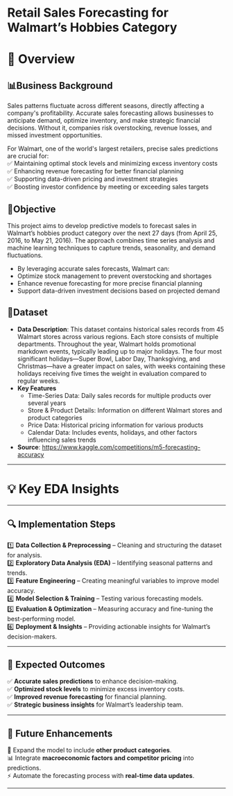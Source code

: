 # Retail Sales Forecasting for Walmart’s Hobbies Category

# 🌟 Overview  

## **📊Business Background**  
Sales patterns fluctuate across different seasons, directly affecting a company's profitability. Accurate sales forecasting allows businesses to anticipate demand, optimize inventory, and make strategic financial decisions. Without it, companies risk overstocking, revenue losses, and missed investment opportunities.  

For Walmart, one of the world's largest retailers, precise sales predictions are crucial for:  
✅ Maintaining optimal stock levels and minimizing excess inventory costs  
✅ Enhancing revenue forecasting for better financial planning  
✅ Supporting data-driven pricing and investment strategies  
✅ Boosting investor confidence by meeting or exceeding sales targets  

## **🎯Objective**  
This project aims to develop predictive models to forecast sales in Walmart’s hobbies product category over the next 27 days (from April 25, 2016, to May 21, 2016). The approach combines time series analysis and machine learning techniques to capture trends, seasonality, and demand fluctuations.
- By leveraging accurate sales forecasts, Walmart can:
- Optimize stock management to prevent overstocking and shortages
- Enhance revenue forecasting for more precise financial planning
- Support data-driven investment decisions based on projected demand

## **📂Dataset**  
- **Data Description**: This dataset contains historical sales records from 45 Walmart stores across various regions. Each store consists of multiple departments. Throughout the year, Walmart holds promotional markdown events, typically leading up to major holidays. The four most significant holidays—Super Bowl, Labor Day, Thanksgiving, and Christmas—have a greater impact on sales, with weeks containing these holidays receiving five times the weight in evaluation compared to regular weeks.
- **Key Features**  
  - Time-Series Data: Daily sales records for multiple products over several years  
  - Store & Product Details: Information on different Walmart stores and product categories  
  - Price Data: Historical pricing information for various products
  - Calendar Data: Includes events, holidays, and other factors influencing sales trends  
- **Source**: https://www.kaggle.com/competitions/m5-forecasting-accuracy

---
# **💡 Key EDA Insights** 

---

## 🔍 Implementation Steps  
1️⃣ **Data Collection & Preprocessing** – Cleaning and structuring the dataset for analysis.  
2️⃣ **Exploratory Data Analysis (EDA)** – Identifying seasonal patterns and trends.  
3️⃣ **Feature Engineering** – Creating meaningful variables to improve model accuracy.  
4️⃣ **Model Selection & Training** – Testing various forecasting models.  
5️⃣ **Evaluation & Optimization** – Measuring accuracy and fine-tuning the best-performing model.  
6️⃣ **Deployment & Insights** – Providing actionable insights for Walmart’s decision-makers.  

---

## 🎯 Expected Outcomes  
✅ **Accurate sales predictions** to enhance decision-making.  
✅ **Optimized stock levels** to minimize excess inventory costs.  
✅ **Improved revenue forecasting** for financial planning.  
✅ **Strategic business insights** for Walmart’s leadership team.  

---

## 🚀 Future Enhancements  
🚀 Expand the model to include **other product categories**.  
📊 Integrate **macroeconomic factors and competitor pricing** into predictions.  
⚡ Automate the forecasting process with **real-time data updates**.  

---

